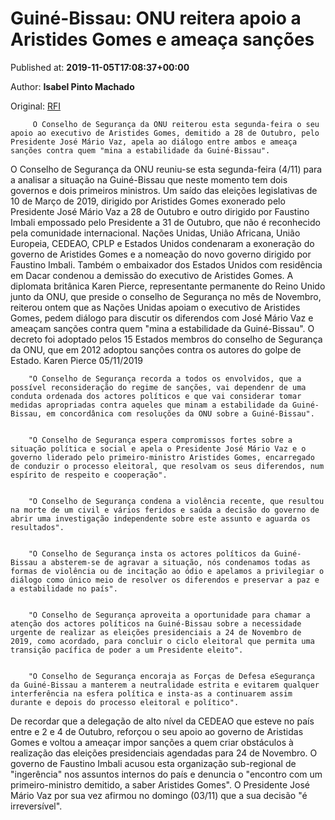 
# Guiné-Bissau: ONU reitera apoio a Aristides Gomes e ameaça sanções

Published at: **2019-11-05T17:08:37+00:00**

Author: **Isabel Pinto Machado**

Original: [RFI](http://pt.rfi.fr/guin%C3%A9-bissau/20191105-guin%C3%A9-bissau-onu-reitera-apoio-aristides-gomes-e-amea%C3%A7-san%C3%A7%C3%B5es)


         O Conselho de Segurança da ONU reiterou esta segunda-feira o seu apoio ao executivo de Aristides Gomes, demitido a 28 de Outubro, pelo Presidente José Mário Vaz, apela ao diálogo entre ambos e ameaça sanções contra quem "mina a estabilidade da Guiné-Bissau".
      
O Conselho de Segurança da ONU reuniu-se esta segunda-feira (4/11) para a analisar a situação na Guiné-Bissau que neste momento tem dois governos e dois primeiros ministros.
Um saído das eleições legislativas de 10 de Março de 2019, dirigido por Aristides Gomes exonerado pelo Presidente José Mário Vaz a 28 de Outubro e outro dirigido por Faustino Imbali empossado pelo Presidente a 31 de Outubro, que não é reconhecido pela comunidade internacional.
Nações Unidas, União Africana, União Europeia, CEDEAO, CPLP e Estados Unidos condenaram a exoneração do governo de Aristides Gomes e a nomeação do novo governo dirigido por Faustino Imbali.
Também o embaixador dos Estados Unidos com residência em Dacar condenou a demissão do executivo de Aristides Gomes.
A diplomata britânica Karen Pierce, representante permanente do Reino Unido junto da ONU, que preside o conselho de Segurança no mês de Novembro, reiterou ontem que as Nações Unidas apoiam o executivo de Aristides Gomes, pedem diálogo para discutir os diferendos com José Mário Vaz e ameaçam sanções contra quem "mina a estabilidade da Guiné-Bissau".
O decreto foi adoptado pelos 15 Estados membros do conselho de Segurança da ONU, que em 2012 adoptou sanções contra os autores do golpe de Estado.
Karen Pierce 05/11/2019

        "O Conselho de Segurança recorda a todos os envolvidos, que a possível reconsideração do regime de sanções, vai dependenr de uma conduta ordenada dos actores políticos e que vai considerar tomar medidas apropriadas contra aqueles que minam a estabilidade da Guiné-Bissau, em concordânica com resoluções da ONU sobre a Guiné-Bissau".
      

        "O Conselho de Segurança espera compromissos fortes sobre a situação política e social e apela o Presidente José Mário Vaz e o governo liderado pelo primeiro-ministro Aristides Gomes, encarregado de conduzir o processo eleitoral, que resolvam os seus diferendos, num espírito de respeito e cooperação".
      

        "O Conselho de Segurança condena a violência recente, que resultou na morte de um civil e vários feridos e saúda a decisão do governo de abrir uma investigação independente sobre este assunto e aguarda os resultados".
      

        "O Conselho de Segurança insta os actores políticos da Guiné-Bissau a absterem-se de agravar a situação, nós condenamos todas as formas de violência ou de incitação ao ódio e apelamos a privilegiar o diálogo como único meio de resolver os diferendos e preservar a paz e a estabilidade no país".
      

        "O Conselho de Segurança aproveita a oportunidade para chamar a atenção dos actores políticos na Guiné-Bissau sobre a necessidade urgente de realizar as eleições presidenciais a 24 de Novembro de 2019, como acordado, para concluir o ciclo eleitoral que permita uma transição pacífica de poder a um Presidente eleito".
      

        "O Conselho de Segurança encoraja as Forças de Defesa eSegurança da Guiné-Bissau a manterem a neutralidade estrita e evitarem qualquer interferência na esfera política e insta-as a continuarem assim durante e depois do processo eleitoral e político".
      
De recordar que a delegação de alto nível da CEDEAO que esteve no país entre e 2 e 4 de Outubro, reforçou o seu apoio ao governo de Aristidas Gomes e voltou a ameaçar impor sanções a quem criar obstáculos à realização das eleições presidenciais agendadas para 24 de Novembro.
O governo de Faustino Imbali acusou esta organização sub-regional de "ingerência" nos assuntos internos do país e denuncia o "encontro com um primeiro-ministro demitido, a saber Aristides Gomes".
O Presidente José Mário Vaz por sua vez afirmou no domingo (03/11) que a sua decisão "é irreversível".
